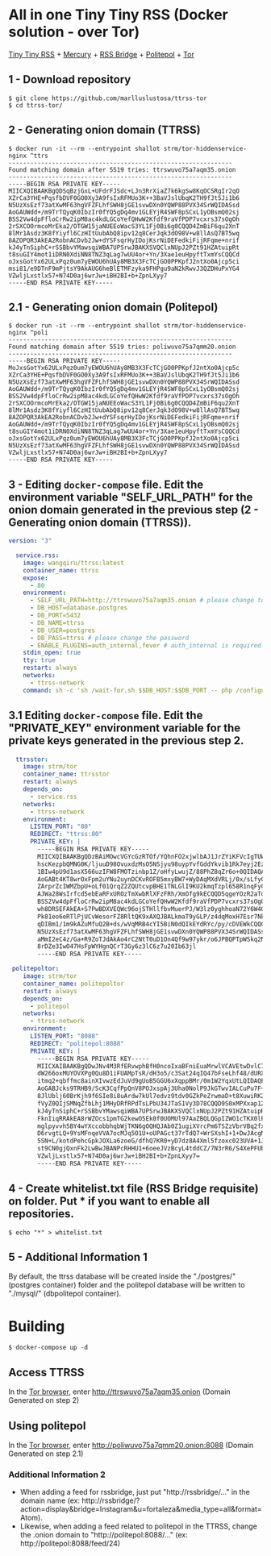 # All in one Tiny Tiny RSS (Docker solution - over Tor) 
[Tiny Tiny RSS](https://github.com/HenryQW/Awesome-TTRSS) + [Mercury](https://www.github.com/HenryQW/mercury-parser-api) + [RSS Bridge](https://github.com/RSS-Bridge/rss-bridge) + [Politepol](https://github.com/taroved/pol) + [Tor](https://github.com/opsxcq/docker-tor)

## 1 - Download repository
``` shellsession
$ git clone https://github.com/marlluslustosa/ttrss-tor
$ cd ttrss-tor/
```


## 2 - Generating onion domain (TTRSS)

``` shellsession
$ docker run -it --rm --entrypoint shallot strm/tor-hiddenservice-nginx ^ttrs
--------------------------------------------------------------
Found matching domain after 5519 tries: ttrswuvo75a7aqm35.onion
--------------------------------------------------------------
-----BEGIN RSA PRIVATE KEY-----
MIICXQIBAAKBgQDSqBzjGxL+UFdrFJSdc+LJn3RrXiaZ7k6kgSw8KqOCSRgIr2qO
XZrCa3YHE+PqsfbDVF0GO0Xy3A9fsIxRFMUo3K++3BaVJslUbqK2TH9fJt5Ji1b6
N5UzXsEzf73atXwMF63hgVFZFLhfSWH8jGE1svwDXn0YQWP88PVX34SrWQIDASsd
AoGAUWdd+/m9TrTQyqK0IbzIr0fYQ5gDq4mv1GLEYjR4SWF8pSCxL1yOBsmQ02sj
BSS2Vw4dpFfloCrRw2ipM8ac4kdLGCoYefQHwW2Kfdf9raVfPDP7vcxrs37sOgOh
2rSXCOOrmcoMrEka2/OTGW15jaNUEEoWacS3YL1Fj0Bi6g0CQQD4ZmBiF6qu2XnT
8lMr1Asdz3K8fYiyfl6CzHItUubAbQ8ipv12q8CerJqk3dO98V+w8llAsQ7BT5wq
8AZOPQR3AkEA2RobnACDvb2Jw+dYSFsqrHyIDojKsrNiDEFedkiFijRFqme+nrif
kJ4yTnSiphC+rSSBbvYMawsqiWBA7UPSrwJBAKXSVQClxNUpJ2PZt91HZAtuipRt
t8suGIY4mot1iDRN0XdiNN8TNZ3qLag7wUU4or+Yn/3Xae1euHpyftTxmYsCQQCd
oJxsGotYx62ULxPqz0um7yEWOU6hUAy8MB3X3FcTCjGO0PPKpfJ2ntXo0Ajcp5ci
msi81/e9DTnF9mPjtsY9AkAUG6heBlETMFzyka9FHPgu9aN2kRwvJ3QZDHuPxYG4
VZwljLxstlx57+N74D0aj6wrJw+iBH2BI+b+ZpnLXyy7
-----END RSA PRIVATE KEY-----
```

## 2.1 - Generating onion domain (Politepol)

``` shellsession
$ docker run -it --rm --entrypoint shallot strm/tor-hiddenservice-nginx ^poli
--------------------------------------------------------------
Found matching domain after 5519 tries: poliwuvo75a7qmm20.onion
--------------------------------------------------------------
-----BEGIN RSA PRIVATE KEY-----
MoJxsGotYx62ULxPqz0um7yEWOU6hUAy8MB3X3FcTCjGO0PPKpfJ2ntXo0Ajcp5c
XZrCa3YHE+PqsfbDVF0GO0Xy3A9fsIxRFMUo3K++3BaVJslUbqK2TH9fJt5Ji1b6
N5UzXsEzf73atXwMF63hgVFZFLhfSWH8jGE1svwDXn0YQWP88PVX34SrWQIDASsd
AoGAUWdd+/m9TrTQyqK0IbzIr0fYQ5gDq4mv1GLEYjR4SWF8pSCxL1yOBsmQ02sj
BSS2Vw4dpFfloCrRw2ipM8ac4kdLGCoYefQHwW2Kfdf9raVfPDP7vcxrs37sOgOh
2rSXCOOrmcoMrEka2/OTGW15jaNUEEoWacS3YL1Fj0Bi6g0CQQD4ZmBiF6qu2XnT
8lMr1Asdz3K8fYiyfl6CzHItUubAbQ8ipv12q8CerJqk3dO98V+w8llAsQ7BT5wq
8AZOPQR3AkEA2RobnACDvb2Jw+dYSFsqrHyIDojKsrNiDEFedkiFijRFqme+nrif
AoGAUWdd+/m9TrTQyqK0IbzIr0fYQ5gDq4mv1GLEYjR4SWF8pSCxL1yOBsmQ02sj
t8suGIY4mot1iDRN0XdiNN8TNZ3qLag7wUU4or+Yn/3Xae1euHpyftTxmYsCQQCd
oJxsGotYx62ULxPqz0um7yEWOU6hUAy8MB3X3FcTCjGO0PPKpfJ2ntXo0Ajcp5ci
N5UzXsEzf73atXwMF63hgVFZFLhfSWH8jGE1svwDXn0YQWP88PVX34SrWQIDASsd
VZwljLxstlx57+N74D0aj6wrJw+iBH2BI+b+ZpnLXyy7
-----END RSA PRIVATE KEY-----
```

## 3 - Editing `docker-compose` file. Edit the environment variable "SELF_URL_PATH" for the onion domain generated in the previous step (2 - Generating onion domain (TTRSS)).

```yml
version: "3"

  service.rss:
    image: wangqiru/ttrss:latest
    container_name: ttrss
    expose:
      - 80
    environment:
      - SELF_URL_PATH=http://ttrswuvo75a7aqm35.onion # please change to your own domain
      - DB_HOST=database.postgres
      - DB_PORT=5432
      - DB_NAME=ttrss
      - DB_USER=postgres
      - DB_PASS=ttrss # please change the password
      - ENABLE_PLUGINS=auth_internal,fever # auth_internal is required. Plugins enabled here will be enabled for all users as system plugins
    stdin_open: true
    tty: true
    restart: always
    networks:
      - ttrss-network
    command: sh -c 'sh /wait-for.sh $$DB_HOST:$$DB_PORT -- php /configure-db.php && exec s6-svscan /etc/s6/'
```
## 3.1 Editing `docker-compose` file. Edit the "PRIVATE_KEY" environment variable for the private keys generated in the previous step 2.

```yml
  ttrsstor:
    image: strm/tor
    container_name: ttrsstor
    restart: always
    depends_on:
      - service.rss
    networks:
      - ttrss-network
    environment:
      LISTEN_PORT: "80"
      REDIRECT: "ttrss:80"
      PRIVATE_KEY: |
        -----BEGIN RSA PRIVATE KEY-----
        MIICXQIBAAKBgQDzBAiMOwcVGYcGzRTOf/YQhnFO2xjwlbAJ1JrZYiKFVcIgTUWb
        hscKezpbQMNG0K/ljuuD98OvuxdzMsO5NSjyu98uypYvfGddYkvib1Rk7eyj2EzJ
        1BIw4pU9d1asX566uzIFW8FMOTzinbp1Z/oHfyLwujZ/88PhZ8qZr6o+0QIDAQAB
        AoGABt4KT8wrOxFpm2uYNu2uynDCKvROFB5mxyBW7+WyDAqMXdVRLj/0x/sLfyCp
        ZArprZcIWMZbpU+oLf01QrqZ2ZQUtcvpBHE1TNLGlI9KU2kmqTzpl658R1nqFyCb
        AJWa28WsIrfcd5ebEaRFxUROzTmXwbRlXFzFRh/XmOfg9kECQQD5qgeYOzR2aTdw
        BSS2Vw4dpFfloCrRw2ipM8ac4kdLGCoYefQHwW2Kfdf9raVfPDP7vcxrs37sOgOh
        wh8DRSEFAkEA+S7PwBDXVEQWc96ojSTHllfbvMuerPJ/W3lz0yghhoaN72Y6W40X
        Pk81eo6eRTlPjUCvWesorFZ8RltQK9xAXQJBALkmaT9yGLP/z4dqMoxH7Esr7Nkm
        qDIBm1/1m9kAZuMfuQ2B+ds/wVqMRB4cYI5BiN0dQIkEYdRYc/py/cDVEWkCQQCy
        N5UzXsEzf73atXwMF63hgVFZFLhfSWH8jGE1svwDXn0YQWP88PVX34SrWQIDASsd
        aMmI2eC4z/Ga+R9ZoTJdAkAo4rC2NtT0uD1On4Qf9w97ykr/o6JPBQPTpWSkq2NR
        8rDZe3IwO47HsFpWYHgnQCrT3Gy6z3lC6z7u20Ib63jl
        -----END RSA PRIVATE KEY-----

 politepoltor:
    image: strm/tor
    container_name: politepoltor
    restart: always
    depends_on:
      - politepol
    networks:
      - ttrss-network
    environment:
      LISTEN_PORT: "8088"
      REDIRECT: "politepol:8088"
      PRIVATE_KEY: |
        -----BEGIN RSA PRIVATE KEY-----
        MIICXAIBAAKBgQDwJNv4M3RfERvwphBfH0ncoIxaBFniEuaMrwlVCAVEtwDvlC7d
        dW266oxMUYOVXPg0Qu8D1iFUAMpTsR/dH3o5/c3Sat24qIQ47bFseLhf48/dURXn
        itmq2+qbffmc8ainXIvwzEdJuVd9gUoB5GGU6xXqppBMr/0m1W2YqxUtLQIDAQFv
        AoGABJcks9TRHB9/ScK3CqfPpQnV8POJxspAj3Uha0NolP9JkGTwvIALCuPu7F+w
        8JlUblj60BrKjh9f6SIe8i8uArdw7kUl7edvz9tdv0GZkPeZrwmaD+t8XuwiRK2Z
        fVyZ0QIjSMNqZfbLhj1MHyDRfRPdTsLPbU34JTaS1Vy3D78CQQD9S0xMPXxap12u
        kJ4yTnSiphC+rSSBbvYMawsqiWBA7UPSrwJBAKXSVQClxNUpJ2PZt91HZAtuipRt
        FknIiqRRAkEA8rWZOcs1pmTG2kewO5Ek0f0UOMUl97AaZBQLQGpIZWO1cTKX0lPx
        mglpyvvh5BY4wYXccobbhqbWjTKN6gOQHQJAb0Z1ugiXVrcPm6TSZzVbrVBq2fxR
        D6rvgtLQ+9YsMFnqeVVA7ocMJq5O1U+oUPAGct37rTdQ7+WrSXshI+1+DwJAcgNR
        5SN+L/kotdPehcGpkJOXLa6zoeG/dfhQ7KR0+yD7dz8A4Xml5fzoxc023UVA+1Je
        st9CN0gjQxnFk2LwBwJBANPcRHHU1+6oeeJVzBcyL4tddCZ/7N3rR6/S4XePFUbA
        VZwljLxstlx57+N74D0aj6wrJw+iBH2BI+b+ZpnLXyy7=
        -----END RSA PRIVATE KEY-----
```

## 4 - Create whitelist.txt file (RSS Bridge requisite) on folder. Put * if you want to enable all repositories.
```shellsession
$ echo "*" > whitelist.txt
```

## 5 - Additional Information 1
By default, the ttrss database will be created inside the "./postgres/" (postgres container) folder and the politepol database will be written to "./mysql/" (dbpolitepol container).

# Building
```shellsession
$ docker-compose up -d
```
## Access TTRSS 
In the [Tor browser](https://www.torproject.org/download/), enter http://ttrswuvo75a7aqm35.onion (Domain Generated on step 2)

## Using politepol
In the [Tor browser](https://www.torproject.org/download/), enter http://poliwuvo75a7qmm20.onion:8088 (Domain Generated on step 2.1)

### Additional Information 2
- When adding a feed for rssbridge, just put "http://rssbridge/..." in the domain name (ex: http://rssbridge/?action=display&bridge=Instagram&u=fortaleza&media_type=all&format=Atom).
- Likewise, when adding a feed related to politepol in the TTRSS, change the .onion domain to "http://politepol:8088/..." (ex: http://politepol:8088/feed/24)
